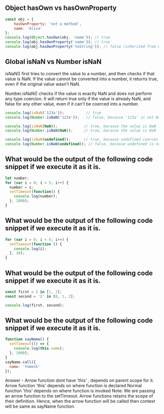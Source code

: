 ## Object hasOwn vs hasOwnProperty

```js
const obj = {
    hasOwnProperty: 'not a method',
    name: 'Alice'
};
console.log(Object.hasOwn(obj, 'name')); // true
console.log(obj.hasOwnProperty('name')); // true
console.log(obj.hasOwnProperty('toString')); // false (inherited from Object.prototype)
```

## Global isNaN vs Number isNaN

isNaN() first tries to convert the value to a number, and then checks if that value is NaN. If the value cannot be converted into a number, it returns true, even if the original value wasn't NaN.

Number.isNaN() checks if the value is exactly NaN and does not perform any type coercion. It will return true only if the value is already NaN, and false for any other value, even if it can't be coerced into a number.

```js
console.log(isNaN('123a'));          // true
console.log(Number.isNaN('123a'));   // false, because '123a' is not NaN

console.log(isNaN(NaN));            // true, because the value is NaN
console.log(Number.isNaN(NaN));     // true, because the value is NaN

console.log(isNaN(undefined));      // true, because undefined coerces to NaN
console.log(Number.isNaN(undefined)); // false, because undefined is not NaN

```

## What would be the output of the following code snippet if we execute it as it is.
```js
let number;
for (var i = 0; i < 5; i++) {
  number = i;
  setTimeout(function() {
    console.log(number);
  }, 1000);
}
```

## What would be the output of the following code snippet if we execute it as it is.
```js
for (var i = 0; i < 5; i++) {
  setTimeout(function () {
    console.log(i);
  }, 10);
}
```

## What would be the output of the following code snippet if we execute it as it is.
```js
const first = 2 in [1, 2];
const second = '2' in [0, 1, 2];

console.log(first, second);
```

## What would be the output of the following code snippet if we execute it as it is.
```js
function sayName() {
  setTimeout(() => {
    console.log(this.name);
  }, 1000);
}
sayName.call({
  name: 'Yomesh'
});

```
Answer - Arrow function dont have 'this' , depends on parent scope for it. 
Arrow function 'this' depends on where function is declared
Normal function 'this' depends on where function is invoked
Note: We are passing an arrow function to the setTimeout. Arrow functions retains the scope of their definition. Hence, when the arrow function will be called then context will be same as sayName function.
